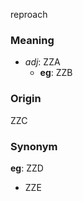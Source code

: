 reproach
### Meaning
+ _adj_: ZZA
    + __eg__: ZZB

### Origin

ZZC

### Synonym

__eg__: ZZD

+ ZZE


